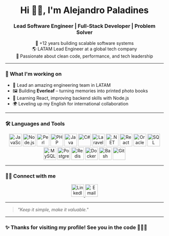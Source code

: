 <h1 align="center">Hi 👋🏻, I'm Alejandro Paladines</h1>
<h3 align="center">Lead Software Engineer | Full-Stack Developer | Problem Solver</h3>

<p align="center">
  🚀 +12 years building scalable software systems<br>
  🌎 LATAM Lead Engineer at a global tech company<br>
  🧠 Passionate about clean code, performance, and tech leadership
</p>

---

### 📌 What I'm working on

- 💼 Lead an amazing engineering team in LATAM  
- 🖼️ Building **Everleaf** – turning memories into printed photo books  
- 🧠 Learning React, improving backend skills with Node.js  
- 🌍 Leveling up my English for international collaboration  

---

### 🛠️ Languages and Tools

<p align="center">
  <!-- Programming Languages -->
  <img src="https://cdn.jsdelivr.net/gh/devicons/devicon/icons/javascript/javascript-original.svg" alt="JavaScript" width="40" height="40"/>
  <img src="https://cdn.jsdelivr.net/gh/devicons/devicon/icons/nodejs/nodejs-original.svg" alt="Node.js" width="40" height="40"/>
  <img src="https://cdn.jsdelivr.net/gh/devicons/devicon/icons/perl/perl-original.svg" alt="Perl" width="40" height="40"/>
  <img src="https://cdn.jsdelivr.net/gh/devicons/devicon/icons/php/php-original.svg" alt="PHP" width="40" height="40"/>
  <img src="https://cdn.jsdelivr.net/gh/devicons/devicon/icons/java/java-original.svg" alt="Java" width="40" height="40"/>
  <img src="https://cdn.jsdelivr.net/gh/devicons/devicon/icons/csharp/csharp-original.svg" alt="C#" width="40" height="40"/>
  
  <!-- Frameworks & Libraries -->
  <img src="https://cdn.jsdelivr.net/gh/devicons/devicon/icons/laravel/laravel-original.svg" alt="Laravel" width="40" height="40"/>
  <img src="https://cdn.jsdelivr.net/gh/devicons/devicon/icons/dot-net/dot-net-original.svg" alt=".NET" width="40" height="40"/>
  <img src="https://cdn.jsdelivr.net/gh/devicons/devicon/icons/react/react-original.svg" alt="React" width="40" height="40"/>
  
  <!-- Databases -->
  <img src="https://cdn.jsdelivr.net/gh/devicons/devicon/icons/oracle/oracle-original.svg" alt="Oracle" width="40" height="40"/>
  <img src="https://www.svgrepo.com/show/303229/microsoft-sql-server-logo.svg" alt="SQL Server" width="40" height="40"/>
  <img src="https://cdn.jsdelivr.net/gh/devicons/devicon/icons/mysql/mysql-original.svg" alt="MySQL" width="40" height="40"/>
  <img src="https://cdn.jsdelivr.net/gh/devicons/devicon/icons/postgresql/postgresql-original.svg" alt="PostgreSQL" width="40" height="40"/>
  <img src="https://cdn.jsdelivr.net/gh/devicons/devicon/icons/redis/redis-original.svg" alt="Redis" width="40" height="40"/>
  
  <!-- Tools -->
  <img src="https://cdn.jsdelivr.net/gh/devicons/devicon/icons/docker/docker-original.svg" alt="Docker" width="40" height="40"/>
  <img src="https://cdn.jsdelivr.net/gh/devicons/devicon/icons/bash/bash-original.svg" alt="Bash" width="40" height="40"/>
  <img src="https://cdn.jsdelivr.net/gh/devicons/devicon/icons/git/git-original.svg" alt="Git" width="40" height="40"/>
</p>

---

### 🤝🏻 Connect with me

<p align="center">
  <!-- LinkedIn -->
  <a href="https://linkedin.com/in/alejandro-paladines" target="_blank">
    <img src="https://www.svgrepo.com/show/349436/linkedin.svg" alt="LinkedIn" width="40" height="40"/>
  </a>
  <!-- Email -->
  <a href="mailto:apaladindev@gmail.com">
    <img src="https://www.svgrepo.com/show/452213/gmail.svg" alt="Email" width="40" height="40"/>
  </a>
</p>

---

> *"Keep it simple, make it valuable."*

---

### ✨ Thanks for visiting my profile! See you in the code 🧑🏻‍💻
